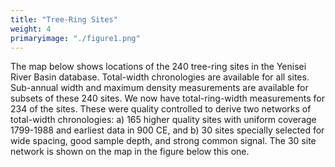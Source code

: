 ```yaml
---
title: "Tree-Ring Sites"
weight: 4
primaryimage: "./figure1.png"
---
```


The map below shows locations of the 240 tree-ring sites in the Yenisei
River Basin database. Total-width chronologies are available for
all sites. Sub-annual width and maximum density measurements are
available for subsets of these 240 sites. We now have
total-ring-width measurements for 234 of the sites. These were
quality controlled to derive two networks of total-width
chronologies:
a) 165 higher quality sites with uniform coverage 1799-1988 and earliest data in 900 CE, and
b) 30 sites specially selected for wide spacing, good sample depth, and strong common signal.
The 30 site network is shown on the map in the figure below this one.
